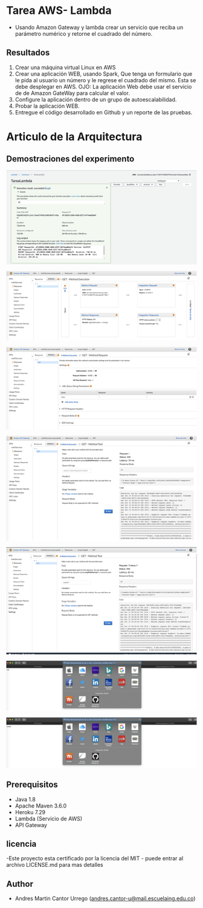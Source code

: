 # Tarea AWS- Lambda

- Usando Amazon Gateway y lambda crear un servicio que reciba un parámetro numérico y retorne el cuadrado del número.

## Resultados

1. Crear una máquina virtual Linux en AWS
2. Crear una aplicación WEB, usando Spark, Que tenga un formulario que le pida al usuario un número y le regrese el cuadrado del mismo. Esta se debe desplegar en AWS. OJO: La aplicación Web debe usar el servicio de de Amazon GateWay para calcular el valor. 
3. Configure la aplicación dentro de un grupo de autoescalabilidad.
4. Probar la aplicación WEB.
5. Entregue el código desarrollado en Github y un reporte de las pruebas.

# Articulo de la Arquitectura
## Demostraciones del experimento

![Instancias](https://github.com/Martin9958/TareaAWSCuadrado/blob/master/src/main/resources/Screen%20Shot%202019-10-18%20at%207.21.19%20PM.png)

![Instancias](https://github.com/Martin9958/TareaAWSCuadrado/blob/master/src/main/resources/Screen%20Shot%202019-10-18%20at%207.24.39%20PM.png)

![Instancias](https://github.com/Martin9958/TareaAWSCuadrado/blob/master/src/main/resources/Screen%20Shot%202019-10-18%20at%207.25.25%20PM.png)

![Instancias](https://github.com/Martin9958/TareaAWSCuadrado/blob/master/src/main/resources/Screen%20Shot%202019-10-18%20at%207.28.45%20PM.png)

![Instancias](https://github.com/Martin9958/TareaAWSCuadrado/blob/master/src/main/resources/Screen%20Shot%202019-10-18%20at%207.29.57%20PM.png)

![Instancias](https://github.com/Martin9958/TareaAWSCuadrado/blob/master/src/main/resources/Screen%20Shot%202019-10-18%20at%207.33.26%20PM.png)

![Instancias](https://github.com/Martin9958/TareaAWSCuadrado/blob/master/src/main/resources/Screen%20Shot%202019-10-18%20at%207.33.34%20PM.png)

## Prerequisitos
- Java 1.8
- Apache Maven 3.6.0
- Heroku 7.29
- Lambda (Servicio de AWS)
- API Gateway


## licencia
-Este proyecto esta certificado por la licencia del MIT - puede entrar al archivo LICENSE.md para mas detalles

## Author
- Andres Martin Cantor Urrego (andres.cantor-u@mail.escuelaing.edu.co)

